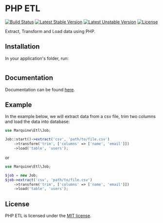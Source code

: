 # PHP ETL

[![Build Status](https://travis-ci.org/leomarquine/php-etl.svg)](https://travis-ci.org/leomarquine/php-etl)
[![Latest Stable Version](https://poser.pugx.org/marquine/php-etl/v/stable)](https://packagist.org/packages/marquine/php-etl)
[![Latest Unstable Version](https://poser.pugx.org/marquine/php-etl/v/unstable)](https://packagist.org/packages/marquine/php-etl)
[![License](https://poser.pugx.org/marquine/php-etl/license)](https://packagist.org/packages/marquine/php-etl)

Extract, Transform and Load data using PHP.

## Installation
In your application's folder, run:
```

```

## Documentation
Documentation can be found [here](http://php-etl.readthedocs.io/).


## Example
In the example below, we will extract data from a csv file, trim two columns and load the data into database:
```php
use Marquine\Etl\Job;

Job::start()->extract('csv', 'path/to/file.csv')
    ->transform('trim', ['columns' => ['name', 'email']])
    ->load('table', 'users');
```
or
```php
use Marquine\Etl\Job;

$job = new Job;
$job->extract('csv', 'path/to/file.csv')
    ->transform('trim', ['columns' => ['name', 'email']])
    ->load('table', 'users');
```

## License
PHP ETL is licensed under the [MIT license](http://opensource.org/licenses/MIT).
